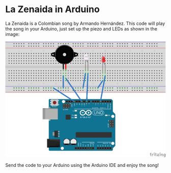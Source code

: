 # La Zenaida in Arduino

La Zenaida is a Colombian song by Armando Hernández. This code will play
the song in your Arduino, just set up the piezo and LEDs as shown in the
image:

![piezo setup](zenaida.jpg)

Send the code to your Arduino using the Arduino IDE and enjoy the song!
